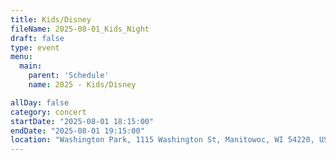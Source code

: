 ```yaml
---
title: Kids/Disney
fileName: 2025-08-01_Kids_Night
draft: false
type: event
menu: 
  main:
    parent: 'Schedule'
    name: 2025 - Kids/Disney

allDay: false
category: concert
startDate: "2025-08-01 18:15:00"
endDate: "2025-08-01 19:15:00"
location: "Washington Park, 1115 Washington St, Manitowoc, WI 54220, USA"
---
```

